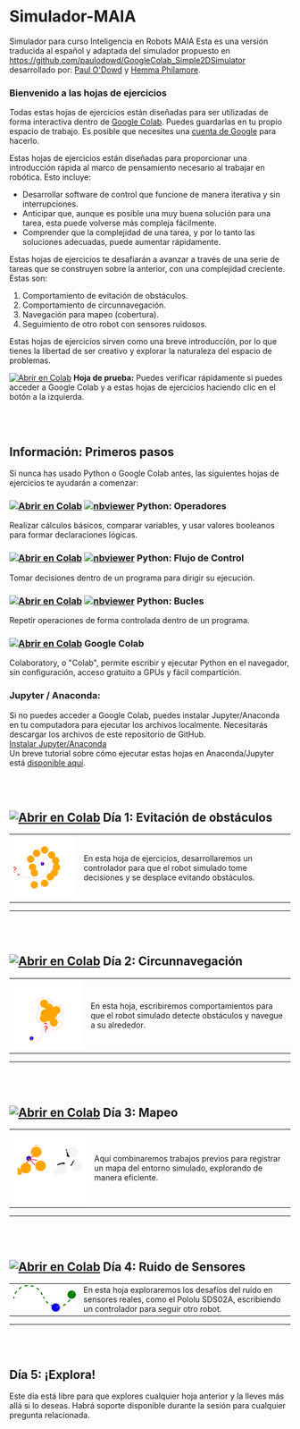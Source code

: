 # Simulador-MAIA
Simulador para curso Inteligencia en Robots MAIA
Esta es una versión traducida al español y adaptada del simulador propuesto en https://github.com/paulodowd/GoogleColab_Simple2DSimulator desarrollado por: [Paul O'Dowd](https://www.bristol.ac.uk/people/person/Paul-O'Dowd-d54e9ad6-41de-4eef-81c6-1ee227ced8dc) y [Hemma Philamore](https://www.bristol.ac.uk/people/person/Hemma-Philamore-c3c8acb0-fcce-4792-9249-2efccb92145f).

### Bienvenido a las hojas de ejercicios

Todas estas hojas de ejercicios están diseñadas para ser utilizadas de forma interactiva dentro de [Google Colab](https://research.google.com/colaboratory/). Puedes guardarlas en tu propio espacio de trabajo. Es posible que necesites una [cuenta de Google](https://www.google.com/account/about/) para hacerlo.

Estas hojas de ejercicios están diseñadas para proporcionar una introducción rápida al marco de pensamiento necesario al trabajar en robótica. Esto incluye:
- Desarrollar software de control que funcione de manera iterativa y sin interrupciones.
- Anticipar que, aunque es posible una muy buena solución para una tarea, esta puede volverse más compleja fácilmente.
- Comprender que la complejidad de una tarea, y por lo tanto las soluciones adecuadas, puede aumentar rápidamente.

Estas hojas de ejercicios te desafiarán a avanzar a través de una serie de tareas que se construyen sobre la anterior, con una complejidad creciente. Estas son:
1. Comportamiento de evitación de obstáculos.
2. Comportamiento de circunnavegación.
3. Navegación para mapeo (cobertura).
4. Seguimiento de otro robot con sensores ruidosos.

Estas hojas de ejercicios sirven como una breve introducción, por lo que tienes la libertad de ser creativo y explorar la naturaleza del espacio de problemas.

[![Abrir en Colab](https://colab.research.google.com/assets/colab-badge.svg)](https://colab.research.google.com/github/paulodowd/GoogleColab_Simple2DSimulator/blob/main/TestSheet.ipynb) **Hoja de prueba:** Puedes verificar rápidamente si puedes acceder a Google Colab y a estas hojas de ejercicios haciendo clic en el botón a la izquierda.

<br><br>
## Información: Primeros pasos

Si nunca has usado Python o Google Colab antes, las siguientes hojas de ejercicios te ayudarán a comenzar:

### [![Abrir en Colab](https://colab.research.google.com/assets/colab-badge.svg)](https://colab.research.google.com/github/paulodowd/GoogleColab_Simple2DSimulator/blob/main/01_Operators.ipynb) [![nbviewer](https://raw.githubusercontent.com/jupyter/design/master/logos/Badges/nbviewer_badge.svg)](https://nbviewer.jupyter.org/github/paulodowd/GoogleColab_Simple2DSimulator/blob/main/01_Operators.ipynb) Python: Operadores  
Realizar cálculos básicos, comparar variables, y usar valores booleanos para formar declaraciones lógicas.

### [![Abrir en Colab](https://colab.research.google.com/assets/colab-badge.svg)](https://colab.research.google.com/github/paulodowd/GoogleColab_Simple2DSimulator/blob/main/02_Control_Flow.ipynb) [![nbviewer](https://raw.githubusercontent.com/jupyter/design/master/logos/Badges/nbviewer_badge.svg)](https://nbviewer.jupyter.org/github/paulodowd/GoogleColab_Simple2DSimulator/blob/main/02_Control_Flow.ipynb) Python: Flujo de Control  
Tomar decisiones dentro de un programa para dirigir su ejecución.

### [![Abrir en Colab](https://colab.research.google.com/assets/colab-badge.svg)](https://colab.research.google.com/github/paulodowd/GoogleColab_Simple2DSimulator/blob/main/03_Loops.ipynb) [![nbviewer](https://raw.githubusercontent.com/jupyter/design/master/logos/Badges/nbviewer_badge.svg)](https://nbviewer.jupyter.org/github/paulodowd/GoogleColab_Simple2DSimulator/blob/main/03_Loops.ipynb) Python: Bucles  
Repetir operaciones de forma controlada dentro de un programa.

### [![Abrir en Colab](https://colab.research.google.com/assets/colab-badge.svg)](https://colab.research.google.com/notebooks/intro.ipynb) Google Colab  
Colaboratory, o "Colab", permite escribir y ejecutar Python en el navegador, sin configuración, acceso gratuito a GPUs y fácil compartición.

### Jupyter / Anaconda:
Si no puedes acceder a Google Colab, puedes instalar Jupyter/Anaconda en tu computadora para ejecutar los archivos localmente. Necesitarás descargar los archivos de este repositorio de GitHub.  
[Instalar Jupyter/Anaconda](https://test-jupyter.readthedocs.io/en/latest/install.html)  
Un breve tutorial sobre cómo ejecutar estas hojas en Anaconda/Jupyter está [disponible aquí](https://github.com/paulodowd/GoogleColab_Simple2DSimulator/raw/main/anaconda_instructions.pdf).

<br><br>

## [![Abrir en Colab](https://colab.research.google.com/assets/colab-badge.svg)](https://colab.research.google.com/github/paulodowd/GoogleColab_Simple2DSimulator/blob/main/Sheet1_ObstacleAvoidance.ipynb) Día 1: Evitación de obstáculos

<table>
  <tr>
    <td>
<img src="https://github.com/paulodowd/GoogleColab_Simple2DSimulator/blob/main/img/obs_avoidance.png?raw=true" width="350px">
    </td>
    <td>
      En esta hoja de ejercicios, desarrollaremos un controlador para que el robot simulado tome decisiones y se desplace evitando obstáculos.
    </td>
  </tr>
</table>

<hr><br><br>

## [![Abrir en Colab](https://colab.research.google.com/assets/colab-badge.svg)](https://colab.research.google.com/github/paulodowd/GoogleColab_Simple2DSimulator/blob/main/Sheet2_Circumnavigation.ipynb) Día 2: Circunnavegación

<table>
  <tr>
    <td>
<img src="https://github.com/paulodowd/GoogleColab_Simple2DSimulator/blob/main/img/c_navigation.png?raw=true" width="350px">
    </td>
    <td>
      En esta hoja, escribiremos comportamientos para que el robot simulado detecte obstáculos y navegue a su alrededor.
    </td>
  </tr>
</table>

<hr><br><br>

## [![Abrir en Colab](https://colab.research.google.com/assets/colab-badge.svg)](https://colab.research.google.com/github/paulodowd/GoogleColab_Simple2DSimulator/blob/main/Sheet3_Mapping.ipynb) Día 3: Mapeo

<table>
  <tr>
    <td>
<img src="https://github.com/paulodowd/GoogleColab_Simple2DSimulator/blob/main/img/mapping.png?raw=true" width="350px">
    </td>
    <td>
      Aquí combinaremos trabajos previos para registrar un mapa del entorno simulado, explorando de manera eficiente.
    </td>
  </tr>
</table>

<hr><br><br>

## [![Abrir en Colab](https://colab.research.google.com/assets/colab-badge.svg)](https://colab.research.google.com/github/paulodowd/GoogleColab_Simple2DSimulator/blob/main/Sheet4_SensorNoise.ipynb) Día 4: Ruido de Sensores

<table>
  <tr>
    <td>
<img src="https://github.com/paulodowd/GoogleColab_Simple2DSimulator/blob/main/img/Following.png?raw=true" width="350px">
    </td>
    <td>
      En esta hoja exploraremos los desafíos del ruido en sensores reales, como el Pololu SDS02A, escribiendo un controlador para seguir otro robot.
    </td>
  </tr>
</table>

<hr><br><br>

## Día 5: ¡Explora!

Este día está libre para que explores cualquier hoja anterior y la lleves más allá si lo deseas. Habrá soporte disponible durante la sesión para cualquier pregunta relacionada.
